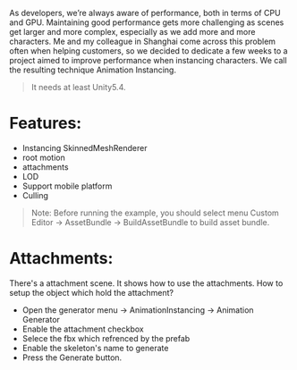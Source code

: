 
As developers, we’re always aware of performance, both in terms of CPU and GPU. Maintaining good performance gets more challenging as scenes get larger and more complex, especially as we add more and more characters. Me and my colleague in Shanghai come across this problem often when helping customers, so we decided to dedicate a few weeks to a project aimed to improve performance when instancing characters. We call the resulting technique Animation Instancing.
> It needs at least Unity5.4.

# Features:
* Instancing SkinnedMeshRenderer 
* root motion
* attachments
* LOD
* Support mobile platform
* Culling

> Note:
Before running the example, you should select menu Custom Editor -> AssetBundle -> BuildAssetBundle to build asset bundle.

# Attachments:
There's a attachment scene. It shows how to use the attachments. 
How to setup the object which hold the attachment?
* Open the generator menu -> AnimationInstancing -> Animation Generator
* Enable the attachment checkbox 
* Selece the fbx which refrenced by the prefab
* Enable the skeleton's name to generate
* Press the Generate button.